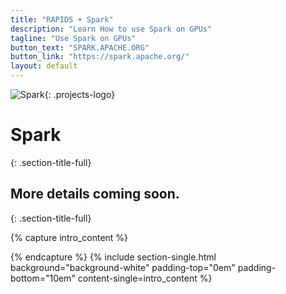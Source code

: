 ```yaml
---
title: "RAPIDS + Spark"
description: "Learn How to use Spark on GPUs"
tagline: "Use Spark on GPUs"
button_text: "SPARK.APACHE.ORG"
button_link: "https://spark.apache.org/"
layout: default
---
```


![Spark](https://spark.apache.org/images/spark-logo-trademark.png){: .projects-logo}

# Spark
{: .section-title-full}

## More details coming soon.
{: .section-title-full}

{% capture intro_content %}


{% endcapture %}
{% include section-single.html
    background="background-white" 
    padding-top="0em" padding-bottom="10em" 
    content-single=intro_content
%}
